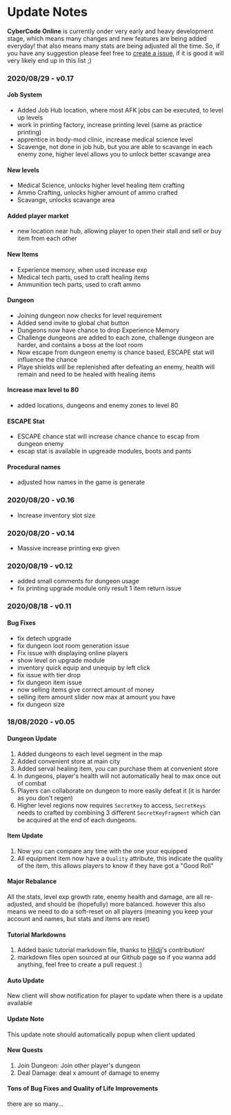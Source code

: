 
# Update Notes

**CyberCode Online** is currently onder very early and heavy development stage, which means many changes and new features are being added everyday! that also means many stats are being adjusted all the time. So, if you have any suggestion please feel free to [create a issue](https://github.com/DexterHuang/CyberCodeOnline/issues), if it is good it will very likely end up in this list ;)

### **2020/08/29 - v0.17**
 #### Job System
 * Added Job Hub location, where most AFK jobs can be executed, to level up levels
 * work in printing factory, increase printing level (same as practice printing)
 * apprentice in body-mod clinic, increase medical science level 
 * Scavenge, not done in job hub, but you are able to scavange in each enemy zone, 
 higher level allows you to unlock better scavange area
 #### New levels
 * Medical Science, unlocks higher level healing item crafting
 * Ammo Crafting, unlocks higher amount of ammo crafted
 * Scavange, unlocks scavange area 
 
 #### Added player market
 * new location near hub, allowing player to open their stall and sell or buy item from each other
 
 #### New Items
 * Experience memory, when used increase exp
 * Medical tech parts, used to craft healing items
 * Ammunition tech parts, used to craft ammo
 
 #### Dungeon
 * Joining dungeon now checks for level requirement
 * Added send invite to global chat button
 * Dungeons now have chance to drop Experience Memory
 * Challenge dungeons are added to each zone, challenge dungeon are harder, and contains a boss at the loot room
 * Now escape from dungeon enemy is chance based, ESCAPE stat will influence the chance
 * Playe shields will be replenished after defeating an enemy, health will remain and need to be healed with healing items 
 
 #### Increase max level to 80
 * added locations, dungeons and enemy zones to level 80
 
 #### ESCAPE Stat
 * ESCAPE chance stat will increase chance chance to escap from dungeon enemy
 * escap stat is available in upgreade modules, boots and pants
 
 #### Procedural names
 * adjusted how names in the game is generate 
 
### **2020/08/20 - v0.16**
 * Increase inventory slot size
 
### **2020/08/20 - v0.14**
 * Massive increase printing exp given

### **2020/08/19 - v0.12**
 * added small comments for dungeon usage
 * fix printing upgrade module only result 1 item return issue

### **2020/08/18 - v0.11**

#### Bug Fixes
 * fix detech upgrade
 * fix dungeon loot room generation issue
 * Fix issue with displaying online players 
 * show level on upgrade module
 * inventory quick equip and unequip by left click
 * fix issue with tier drop
 * fix dungeon item issue
 * now selling items give correct amount of money
 * selling item amount slider now max at amount you have
 * fix dungeon size

### **18/08/2020 - v0.05**

#### Dungeon Update
 1. Added dungeons to each level segment in the map
 2. Added convenient store at main city
 3. Added serval healing item, you can purchase them at convenient store
 4. In dungeons, player's health will not automatically heal to max once out of combat
 5. Players can collaborate on dungeon to more easily defeat it (it is harder as you don't regen)
 6. Higher level regions now requires `SecretKey` to access, `SecretKeys` needs to crafted by combining 3 different `SecretKeyFragment` which can be acquired at the end of each dungeons.
#### Item Update
 1. Now you can compare any time with the one your equipped  
 2. All equipment item now have a `Quality` attribute, this indicate the quality of the item, this allows players to know if they have got a "Good Roll"
#### Major Rebalance
All the stats, level exp growth rate, enemy health and damage, are all re-adjusted, and should be (hopefully) more balanced.
however this also means we need to do a soft-reset on all players (meaning you keep your account and names, but stats and items are reset)
#### Tutorial Markdowns
1. Added basic tutorial markdown file, thanks to [Hildjj](https://github.com/hildjj)'s contribution! 
2. markdown files open sourced at our Github page so if you wanna add anything, feel free to create a pull request :)
#### Auto Update
New client will show notification for player to update when there is a update available
#### Update Note
This update note should automatically popup when client updated
#### New Quests
 1. Join Dungeon: Join other player's dungeon
 2. Deal Damage: deal x amount of damage to enemy
#### Tons of Bug Fixes and Quality of Life Improvements
there are so many...
